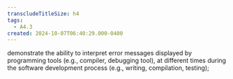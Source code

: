 ```yaml
---
transcludeTitleSize: h4
tags:
  - A4.3
created: 2024-10-07T06:40:29.000-0400
---
```

demonstrate the ability to interpret error messages displayed by programming tools (e.g., compiler, debugging tool), at different times during the software development process (e.g., writing, compilation, testing);